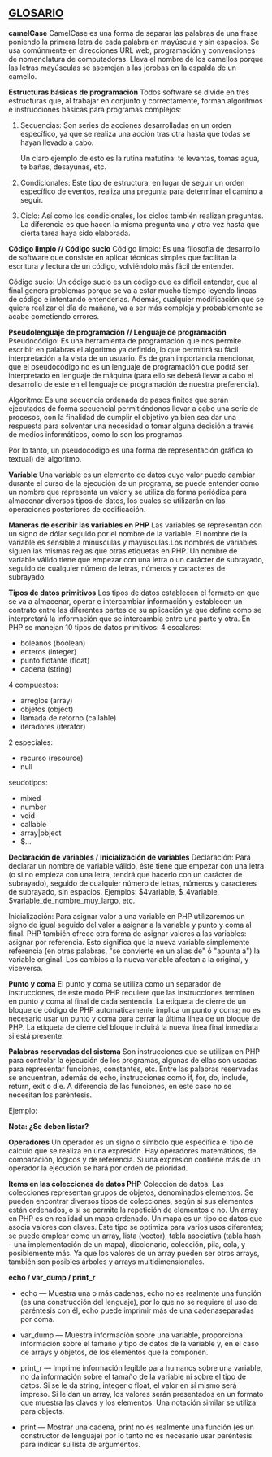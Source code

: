 ## **<u>GLOSARIO</u>**

**camelCase**
CamelCase es una forma de separar las palabras de una frase poniendo la primera letra de cada palabra en mayúscula y sin espacios. Se usa comúnmente en direcciones URL web, programación y convenciones de nomenclatura de computadoras. Lleva el nombre de los camellos porque las letras mayúsculas se asemejan a las jorobas en la espalda de un camello.

**Estructuras básicas de programación**
Todos software se divide en tres estructuras que, al trabajar en conjunto y correctamente, forman algoritmos e instrucciones básicas para programas complejos:

1. Secuencias: Son series de acciones desarrolladas en un orden específico, ya que se realiza una acción tras otra hasta que todas se hayan llevado a cabo.

   Un claro  ejemplo de esto es la rutina matutina: te levantas, tomas agua, te bañas, desayunas, etc.

2. Condicionales: Este tipo de estructura, en lugar de seguir un orden específico de eventos, realiza una pregunta para determinar el camino a seguir.

3. Ciclo: Así como los condicionales, los ciclos también realizan preguntas. La diferencia es que hacen la misma pregunta una y otra vez hasta que cierta tarea haya sido elaborada.

**Código limpio // Código sucio**
Código limpio: Es una filosofía de desarrollo de software que consiste en aplicar técnicas simples que facilitan la escritura y lectura de un código, volviéndolo más fácil de entender.

Código sucio: Un código sucio es un código que es difícil entender, que al final genera problemas porque se va a estar mucho tiempo leyendo líneas de código e intentando entenderlas. Además, cualquier modificación que se quiera realizar el día de mañana, va a ser más compleja y probablemente se acabe cometiendo errores.

**Pseudolenguaje de programación // Lenguaje de programación**
Pseudocódigo: Es una herramienta de programación que nos permite escribir en palabras el algoritmo ya definido, lo que permitirá su fácil interpretación a la vista de un usuario. Es de gran importancia mencionar, que el pseudocódigo no es un lenguaje de programación que podrá ser interpretado en lenguaje de máquina (para ello se deberá llevar a cabo el desarrollo de este en el lenguaje de programación de nuestra preferencia).

Algoritmo: Es una secuencia ordenada de pasos finitos que serán ejecutados de forma secuencial permitiéndonos llevar a cabo una serie de procesos, con la finalidad de cumplir el objetivo ya bien sea dar una respuesta para solventar una necesidad o tomar alguna decisión a través de medios informáticos, como lo son los programas.

Por lo tanto, un pseudocódigo es una forma de representación gráfica (o textual) del algoritmo.

**Variable**
Una variable es un elemento de datos cuyo valor puede cambiar durante el curso de la ejecución de un programa, se puede entender como un nombre que representa un valor y se utiliza de forma periódica para almacenar diversos tipos de datos, los cuales se utilizarán en las operaciones posteriores de codificación.

**Maneras de escribir las variables en PHP**
Las variables se representan con un signo de dólar seguido por el nombre de la variable. El nombre de la variable es sensible a minúsculas y mayúsculas.Los nombres de variables siguen las mismas reglas que otras etiquetas en PHP. Un nombre de variable válido tiene que empezar con una letra o un carácter de subrayado, seguido de cualquier número de letras, números y caracteres de subrayado. 

**Tipos de datos primitivos**
Los tipos de datos establecen el formato en que se va a almacenar, operar e intercambiar información y establecen un contrato entre las diferentes partes de su aplicación ya que define como se interpretará la información que se intercambia entre una parte y otra. En PHP se manejan 10 tipos de datos primitivos:
4 escalares:
* boleanos (boolean)
* enteros (integer)
* punto flotante (float)
* cadena (string)

4 compuestos:
* arreglos (array)
* objetos (object)
* llamada de retorno (callable)
* iteradores (iterator)

2 especiales:
* recurso (resource)
* null

seudotipos:
* mixed
* number
* void
* callable
* array|object
* $…

**Declaración de variables / Inicialización de variables**
Declaración: Para declarar un nombre de variable válido, éste tiene que empezar con una letra (o si no empieza con una letra, tendrá que hacerlo con un carácter de subrayado), seguido de cualquier número de letras, números y caracteres de subrayado, sin espacios. Ejemplos: $4variable, $_4variable, $variable_de_nombre_muy_largo, etc.

Inicialización: Para asignar valor a una variable en PHP utilizaremos un signo de igual seguido del valor a asignar a la variable y punto y coma al final.
PHP también ofrece otra forma de asignar valores a las variables: asignar por referencia. Esto significa que la nueva variable simplemente referencia (en otras palabras, "se convierte en un alias de" ó "apunta a") la variable original. Los cambios a la nueva variable afectan a la original, y viceversa.

**Punto y coma**
El punto y coma se utiliza como un separador de instrucciones, de este modo PHP requiere que las instrucciones terminen en punto y coma al final de cada sentencia. La etiqueta de cierre de un bloque de código de PHP automáticamente implica un punto y coma; no es necesario usar un punto y coma para cerrar la última línea de un bloque de PHP. La etiqueta de cierre del bloque incluirá la nueva línea final inmediata si está presente.

**Palabras reservadas del sistema**
Son instrucciones que se utilizan en PHP para controlar la ejecución de los programas, algunas de ellas son usadas para representar funciones, constantes, etc. Entre las palabras reservadas se encuentran, además de echo, instrucciones como if, for, do, include, return, exit o die. A diferencia de las funciones, en este caso no se necesitan los paréntesis.

Ejemplo:
<?php
echo 'Hello World!';
?>

**Nota: ¿Se deben listar?**

**Operadores**
Un operador es un signo o símbolo que especifica el tipo de cálculo que se realiza en una expresión. Hay operadores matemáticos, de comparación, lógicos y de referencia. Si una expresión contiene más de un operador la ejecución se hará por orden de prioridad.

**Items en las colecciones de datos PHP**
Colección de datos: Las colecciones representan grupos de objetos, denominados elementos. Se pueden encontrar diversos tipos de colecciones, según si sus elementos están ordenados, o si se permite la repetición de elementos o no. 
Un array en PHP es en realidad un mapa ordenado. Un mapa es un tipo de datos que asocia valores con claves. Este tipo se optimiza para varios usos diferentes; se puede emplear como un array, lista (vector), tabla asociativa (tabla hash - una implementación de un mapa), diccionario, colección, pila, cola, y posiblemente más. Ya que los valores de un array pueden ser otros arrays, también son posibles árboles y arrays multidimensionales.

**echo / var_dump / print_r**
* echo — Muestra una o más cadenas, echo no es realmente una función (es una construcción del lenguaje), por lo que no se requiere el uso de paréntesis con él, echo puede imprimir más de una cadenaseparadas por coma.

* var_dump — Muestra información sobre una variable, proporciona información sobre el tamaño y tipo de datos de la variable y, en el caso de arrays y objetos, de los elementos que la componen. 

* print_r — Imprime información legible para humanos sobre una variable, no da información sobre el tamaño de la variable ni sobre el tipo de datos. Si se le da string, integer o float, el valor en sí mismo será impreso. Si le dan un array, los valores serán presentados en un formato que muestra las claves y los elementos. Una notación similar se utiliza para objects.

* print — Mostrar una cadena, print no es realmente una función (es un constructor de lenguaje) por lo tanto no es necesario usar paréntesis para indicar su lista de argumentos.